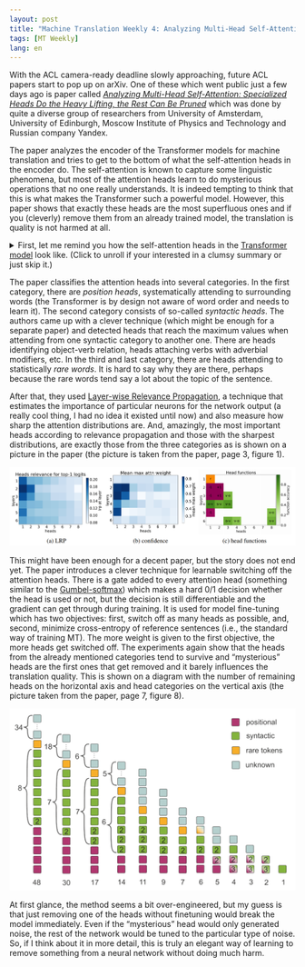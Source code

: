 ```yaml
---
layout: post
title: "Machine Translation Weekly 4: Analyzing Multi-Head Self-Attention"
tags: [MT Weekly]
lang: en
---
```


With the ACL camera-ready deadline slowly approaching, future ACL papers start
to pop up on arXiv. One of these which went public just a few days ago is paper
called [_Analyzing Multi-Head Self-Attention: Specialized Heads Do the Heavy
Lifting, the Rest Can Be Pruned_](https://arxiv.org/pdf/1905.09418.pdf) which
was done by quite a diverse group of researchers from University of Amsterdam,
University of Edinburgh, Moscow Institute of Physics and Technology and Russian
company Yandex.

The paper analyzes the encoder of the Transformer models for machine
translation and tries to get to the bottom of what the self-attention heads in
the encoder do. The self-attention is known to capture some linguistic
phenomena, but most of the attention heads learn to do mysterious operations
that no one really understands. It is indeed tempting to think that this is
what makes the Transformer such a powerful model. However, this paper shows
that exactly these heads are the most superfluous ones and if you (cleverly)
remove them from an already trained model, the translation is quality is not
harmed at all.

<details>

<summary>First, let me remind you how the self-attention heads in the <a
href="https://papers.nips.cc/paper/7181-attention-is-all-you-need.pdf">Transformer
model</a> look like. (Click to unroll if your interested in a clumsy
summary or just skip it.)</summary>

<p>The inputs of the encoder are word embedding vectors. A word vector in the
next sublayer is a combination of the vectors on the previous layers, more
precisely a linear combination of outputs of so-called heads. Each head
computes a distribution over all vectors in the layer and uses it to compute a
weighted sum of learned projections of the vectors. The distribution can be
interpreted as information: “to which words a word attends (is attached?) on a
particular layer.” This interpretation is what this paper discussed here is
concerned about. When visualized, the self-attention heads can look like this
(taken from <a
href="https://ai.googleblog.com/2017/08/transformer-novel-neural-network.html">Google
AI Blog</a> announcing the Transformer paper).</p>

<img src="/assets/MT-Weekly-4/google.png" />

<p>The self-attentive layers are interleaved with non-linear layers. There are
also residual connections between all sublayers which kind of make sure that
the information about the words stays locally and does travel arbitrarily among
the states. (It is an important, yet unspoken assumption of the discussed
paper.) The encoder usually has 8 attention heads in each of its 6 layers, it
means 48 heads in total.</p>

<p>If you need even more details about the Transformer model, you can have a
look at nice illustrations by <a
href="http://jalammar.github.io/illustrated-transformer/">Jay Alammar</a></p>

<hr />

</details>

<p></p>

The paper classifies the attention heads into several categories. In the first
category, there are _position heads_, systematically attending to surrounding
words (the Transformer is by design not aware of word order and needs to learn
it). The second category consists of so-called _syntactic heads_. The authors
came up with a clever technique (which might be enough for a separate paper)
and detected heads that reach the maximum values when attending from one
syntactic category to another one. There are heads identifying object-verb
relation, heads attaching verbs with adverbial modifiers, etc. In the third and
last category, there are heads attending to statistically _rare words_. It is
hard to say why they are there, perhaps because the rare words tend say a lot
about the topic of the sentence.

After that, they used [Layer-wise Relevance
Propagation](https://pdfs.semanticscholar.org/17a2/73bbd4448083b01b5a9389b3c37f5425aac0.pdf),
a technique that estimates the importance of particular neurons for the network
output (a really cool thing, I had no idea it existed until now) and also
measure how sharp the attention distributions are. And, amazingly, the most
important heads according to relevance propagation and those with the sharpest
distributions, are exactly those from the three categories as is shown on a
picture in the paper (the picture is taken from the paper, page 3, figure 1).

![head categories](/assets/MT-Weekly-4/head_categories.png)

This might have been enough for a decent paper, but the story does not end yet.
The paper introduces a clever technique for learnable switching off the
attention heads. There is a gate added to every attention head (something
similar to the [Gumbel-softmax](https://arxiv.org/pdf/1611.01144.pdf)) which
makes a hard 0/1 decision whether the head is used or not, but the decision is
still differentiable and the gradient can get through during training. It is
used for model fine-tuning which has two objectives: first, switch off as many
heads as possible, and, second, minimize cross-entropy of reference sentences
(i.e., the standard way of training MT). The more weight is given to the first
objective, the more heads get switched off. The experiments again show that the
heads from the already mentioned categories tend to survive and “mysterious”
heads are the first ones that get removed and it barely influences the
translation quality. This is shown on a diagram with the number of remaining
heads on the horizontal axis and head categories on the vertical axis (the
picture taken from the paper, page 7, figure 8).

![head pruning](/assets/MT-Weekly-4/head_pruning.png)

At first glance, the method seems a bit over-engineered, but my guess is that
just removing one of the heads without finetuning would break the model
immediately. Even if the “mysterious” head would only generated noise, the rest
of the network would be tuned to the particular type of noise. So, if I think
about it in more detail, this is truly an elegant way of learning to remove
something from a neural network without doing much harm.
